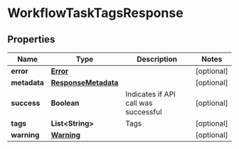 

# WorkflowTaskTagsResponse


## Properties

| Name | Type | Description | Notes |
|------------ | ------------- | ------------- | -------------|
|**error** | [**Error**](Error.md) |  |  [optional] |
|**metadata** | [**ResponseMetadata**](ResponseMetadata.md) |  |  [optional] |
|**success** | **Boolean** | Indicates if API call was successful |  [optional] |
|**tags** | **List&lt;String&gt;** | Tags |  [optional] |
|**warning** | [**Warning**](Warning.md) |  |  [optional] |



